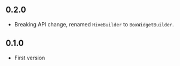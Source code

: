 ## 0.2.0
- Breaking API change, renamed `HiveBuilder` to `BoxWidgetBuilder`.

## 0.1.0
- First version
